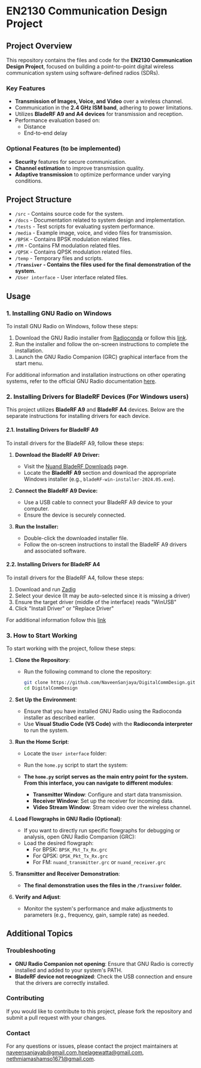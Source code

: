 # EN2130 Communication Design Project

## Project Overview

This repository contains the files and code for the **EN2130 Communication Design Project**, focused on building a point-to-point digital wireless communication system using software-defined radios (SDRs).

### Key Features

- **Transmission of Images, Voice, and Video** over a wireless channel.
- Communication in the **2.4 GHz ISM band**, adhering to power limitations.
- Utilizes **BladeRF A9 and A4 devices** for transmission and reception.
- Performance evaluation based on:
  - Distance
  - End-to-end delay

### Optional Features (to be implemented)

- **Security** features for secure communication.
- **Channel estimation** to improve transmission quality.
- **Adaptive transmission** to optimize performance under varying conditions.

## Project Structure

- `/src` - Contains source code for the system.
- `/docs` - Documentation related to system design and implementation.
- `/tests` - Test scripts for evaluating system performance.
- `/media` - Example image, voice, and video files for transmission.
- `/BPSK` - Contains BPSK modulation related files.
- `/FM` - Contains FM modulation related files.
- `/QPSK` - Contains QPSK modulation related files.
- `/temp` - Temporary files and scripts.
- **`/Transiver` - Contains the files used for the final demonstration of the system.**
- `/User interface` - User interface related files.

## Usage

### 1. Installing GNU Radio on Windows

To install GNU Radio on Windows, follow these steps:

1. Download the GNU Radio installer from [Radioconda](https://github.com/ryanvolz/radioconda?tab=readme-ov-file) or follow this [link](https://glare-sable.vercel.app/ryanvolz/radioconda/radioconda-.*-Windows-x86_64.exe).
2. Run the installer and follow the on-screen instructions to complete the installation.
3. Launch the GNU Radio Companion (GRC) graphical interface from the start menu.

For additional information and installation instructions on other operating systems, refer to the official GNU Radio documentation [here](https://wiki.gnuradio.org/index.php/InstallingGR).

### 2. Installing Drivers for BladeRF Devices (For Windows users)

This project utilizes **BladeRF A9** and **BladeRF A4** devices. Below are the separate instructions for installing drivers for each device.

#### 2.1. Installing Drivers for BladeRF A9

To install drivers for the BladeRF A9, follow these steps:

1. **Download the BladeRF A9 Driver:**
   - Visit the [Nuand BladeRF Downloads](https://github.com/Nuand/bladeRF/releases/tag/2024.05) page.
   - Locate the **BladeRF A9** section and download the appropriate Windows installer (e.g., `bladeRF-win-installer-2024.05.exe`).
    
2. **Connect the BladeRF A9 Device:**
   - Use a USB cable to connect your BladeRF A9 device to your computer.
   - Ensure the device is securely connected.
    
3. **Run the Installer:**
   - Double-click the downloaded installer file.
   - Follow the on-screen instructions to install the BladeRF A9 drivers and associated software.

#### 2.2. Installing Drivers for BladeRF A4

To install drivers for the BladeRF A4, follow these steps:

1. Download and run [Zadig](https://zadig.akeo.ie/)
2. Select your device (It may be auto-selected since it is missing a driver)
3. Ensure the target driver (middle of the interface) reads "WinUSB"
4. Click "Install Driver" or "Replace Driver"

For additional information follow this [link](https://github.com/ryanvolz/radioconda?tab=readme-ov-file#bladerf)

### 3. How to Start Working

To start working with the project, follow these steps:

1. **Clone the Repository**:
   - Run the following command to clone the repository:
     ```sh
     git clone https://github.com/NaveenSanjaya/DigitalCommDesign.git
     cd DigitalCommDesign
     ```

2. **Set Up the Environment**:
   - Ensure that you have installed GNU Radio using the Radioconda installer as described earlier.
   - Use **Visual Studio Code (VS Code)** with the **Radioconda interpreter** to run the system.

3. **Run the Home Script**:
   - Locate the `User interface` folder:
   - Run the `home.py` script to start the system:

   - **The `home.py` script serves as the main entry point for the system. From this interface, you can navigate to different modules**:
     - **Transmitter Window**: Configure and start data transmission.
     - **Receiver Window**: Set up the receiver for incoming data.
     - **Video Stream Window**: Stream video over the wireless channel.

4. **Load Flowgraphs in GNU Radio (Optional)**:
   - If you want to directly run specific flowgraphs for debugging or analysis, open GNU Radio Companion (GRC):
   - Load the desired flowgraph:
     - For BPSK: `BPSK_Pkt_Tx_Rx.grc`
     - For QPSK: `QPSK_Pkt_Tx_Rx.grc`
     - For FM: `nuand_transmitter.grc` or `nuand_receiver.grc`

5. **Transmitter and Receiver Demonstration**:
   - **The final demonstration uses the files in the `/Transiver` folder.**

6. **Verify and Adjust**:
   - Monitor the system's performance and make adjustments to parameters (e.g., frequency, gain, sample rate) as needed.

## Additional Topics

### Troubleshooting

- **GNU Radio Companion not opening**: Ensure that GNU Radio is correctly installed and added to your system's PATH.
- **BladeRF device not recognized**: Check the USB connection and ensure that the drivers are correctly installed.

### Contributing

If you would like to contribute to this project, please fork the repository and submit a pull request with your changes.

### Contact

For any questions or issues, please contact the project maintainers at [naveensanjayab@gmail.com](naveensanjayab@gmail.com),[hpelagewatta@gmail.com](hpelagewatta@gmail.com), [nethmiamashamso1671@gmail.com](nethmiamashamso1671@gmail.com).
